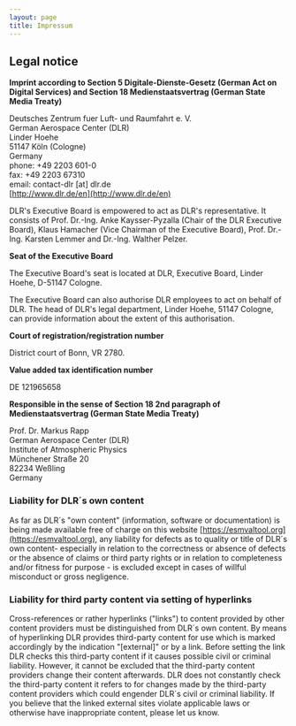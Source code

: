 ```yaml
---
layout: page
title: Impressum
---
```


## Legal notice

**Imprint according to Section 5 Digitale-Dienste-Gesetz (German Act on Digital Services)
and Section 18 Medienstaatsvertrag (German State Media Treaty)**


Deutsches Zentrum fuer Luft- und Raumfahrt e. V. \
German Aerospace Center (DLR) \
Linder Hoehe \
51147 Köln (Cologne) \
Germany \
phone: +49 2203 601-0 \
fax: +49 2203 67310 \
email: contact-dlr [at] dlr.de \
[http://www.dlr.de/en](http://www.dlr.de/en)

DLR's Executive Board is empowered to act as DLR's representative.
It consists of Prof. Dr.-Ing. Anke Kaysser-Pyzalla (Chair of the DLR
Executive Board), Klaus Hamacher (Vice Chairman of the Executive Board),
Prof. Dr.-Ing. Karsten Lemmer and Dr.-Ing. Walther Pelzer.

**Seat of the Executive Board**

The Executive Board's seat is located at DLR, Executive Board, Linder Hoehe, D-51147 Cologne.

The Executive Board can also authorise DLR employees to act on behalf of DLR. The head
of DLR's legal department, Linder Hoehe, 51147 Cologne, can provide information about
the extent of this authorisation.

**Court of registration/registration number**

District court of Bonn, VR 2780.

**Value added tax identification number**

DE 121965658

**Responsible in the sense of Section 18 2nd paragraph of Medienstaatsvertrag
(German State Media Treaty)**

Prof. Dr. Markus Rapp \
German Aerospace Center (DLR) \
Institute of Atmospheric Physics \
Münchener Straße 20 \
82234 Weßling \
Germany

### Liability for DLR´s own content

As far as DLR´s "own content" (information, software or documentation) is being
made available free of charge on this website [https://esmvaltool.org](https://esmvaltool.org),
any liability for defects as to quality or title of DLR´s own content- especially in
relation to the correctness or absence of defects or the absence of claims or
third party rights or in relation to completeness and/or fitness for purpose -
is excluded except in cases of willful misconduct or gross negligence.

### Liability for third party content via setting of hyperlinks

Cross-references or rather hyperlinks ("links") to content provided by other
content providers must be distinguished from DLR´s own content. By means of
hyperlinking DLR provides third-party content for use which is marked accordingly
by the indication "[external]" or by a link. Before setting the link DLR checks
this third-party content if it causes possible civil or criminal liability.
However, it cannot be excluded that the third-party content providers change
their content afterwards. DLR does not constantly check the third-party content
it refers to for changes made by the third-party content providers which could
engender DLR´s civil or criminal liability. If you believe that the linked
external sites violate applicable laws or otherwise have inappropriate content,
please let us know.